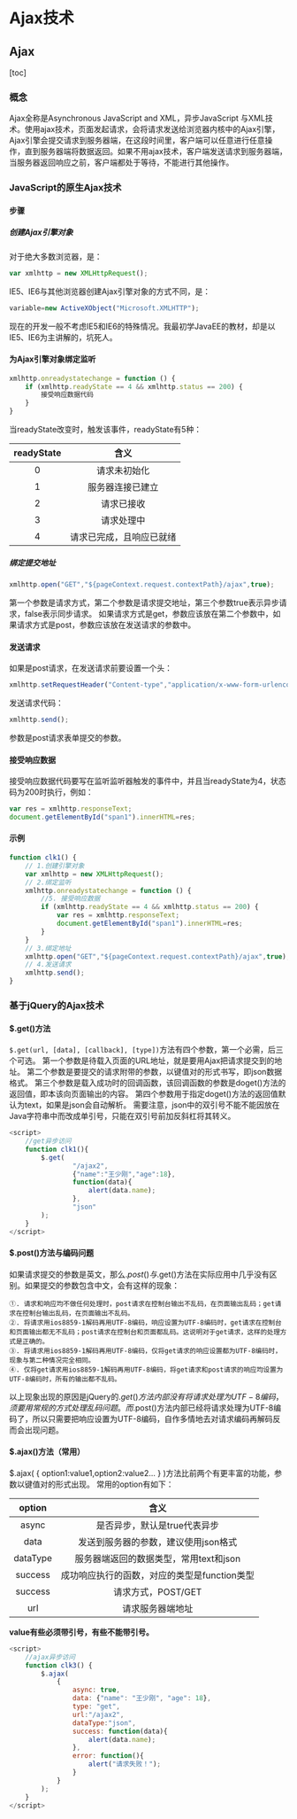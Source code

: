 # Ajax技术

## Ajax

[toc]

### 概念
Ajax全称是Asynchronous JavaScript and XML，异步JavaScript 与XML技术。使用ajax技术，页面发起请求，会将请求发送给浏览器内核中的Ajax引擎，Ajax引擎会提交请求到服务器端，在这段时间里，客户端可以任意进行任意操作，直到服务器端将数据返回。如果不用ajax技术，客户端发送请求到服务器端，当服务器返回响应之前，客户端都处于等待，不能进行其他操作。

### JavaScript的原生Ajax技术
#### 步骤
##### 创建Ajax引擎对象
对于绝大多数浏览器，是：
```javascript
var xmlhttp = new XMLHttpRequest();
```
IE5、IE6与其他浏览器创建Ajax引擎对象的方式不同，是：
```javascript
variable=new ActiveXObject("Microsoft.XMLHTTP");
```
现在的开发一般不考虑IE5和IE6的特殊情况。我最初学JavaEE的教材，却是以IE5、IE6为主讲解的，坑死人。
#### 为Ajax引擎对象绑定监听
```javascript
xmlhttp.onreadystatechange = function () {
	if (xmlhttp.readyState == 4 && xmlhttp.status == 200) {
		接受响应数据代码
	}
}
```
当readyState改变时，触发该事件，readyState有5种：

|readyState|含义|
|:------:|:------:|
|0|请求未初始化|
|1|服务器连接已建立|
|2|请求已接收|
|3|请求处理中|
|4|请求已完成，且响应已就绪|

##### 绑定提交地址
```javascript
xmlhttp.open("GET","${pageContext.request.contextPath}/ajax",true);
```
第一个参数是请求方式，第二个参数是请求提交地址，第三个参数true表示异步请求，false表示同步请求。
如果请求方式是get，参数应该放在第二个参数中，如果请求方式是post，参数应该放在发送请求的参数中。
#### 发送请求
如果是post请求，在发送请求前要设置一个头：
```javascript
xmlhttp.setRequestHeader("Content-type","application/x-www-form-urlencoded");
```
发送请求代码：
```javascript
xmlhttp.send();
```
参数是post请求表单提交的参数。
#### 接受响应数据
接受响应数据代码要写在监听监听器触发的事件中，并且当readyState为4，状态码为200时执行，例如：
```javascript
var res = xmlhttp.responseText;
document.getElementById("span1").innerHTML=res;
```
#### 示例
```JavaScript
function clk1() {
	// 1.创建引擎对象
	var xmlhttp = new XMLHttpRequest();
	// 2.绑定监听
	xmlhttp.onreadystatechange = function () {
		//5. 接受响应数据
		if (xmlhttp.readyState == 4 && xmlhttp.status == 200) {
			var res = xmlhttp.responseText;
			document.getElementById("span1").innerHTML=res;
		}
	}
	// 3.绑定地址
	xmlhttp.open("GET","${pageContext.request.contextPath}/ajax",true);
	// 4.发送请求
	xmlhttp.send();
}
```
### 基于jQuery的Ajax技术
#### $.get()方法
`$.get(url, [data], [callback], [type])`方法有四个参数，第一个必需，后三个可选。
第一个参数是待载入页面的URL地址，就是要用Ajax把请求提交到的地址。
第二个参数是要提交的请求附带的参数，以键值对的形式书写，即json数据格式。
第三个参数是载入成功时的回调函数，该回调函数的参数是doget()方法的返回值，即本该向页面输出的内容。
第四个参数用于指定doget()方法的返回值默认为text，如果是json会自动解析。
需要注意，json中的双引号不能不能因放在Java字符串中而改成单引号，只能在双引号前加反斜杠将其转义。
```JavaScript
<script>
	//get异步访问
	function clk1(){
		$.get(
				"/ajax2",
				{"name":"王少刚","age":18},
				function(data){
					alert(data.name);
				},
				"json"
		);
	}
</script>
```

#### $.post()方法与编码问题
如果请求提交的参数是英文，那么$.post()与$.get()方法在实际应用中几乎没有区别。如果提交的参数包含中文，会有这样的现象：

	①. 请求和响应均不做任何处理时，post请求在控制台输出不乱码，在页面输出乱码；get请求在控制台输出乱码，在页面输出不乱码。
	②. 将请求用ios8859-1解码再用UTF-8编码，响应设置为UTF-8编码时，get请求在控制台和页面输出都无不乱码；post请求在控制台和页面都乱码。这说明对于get请求，这样的处理方式是正确的。
	③. 将请求用ios8859-1解码再用UTF-8编码，仅将get请求的响应设置都为UTF-8编码时，现象与第二种情况完全相同。
	④. 仅将get请求用ios8859-1解码再用UTF-8编码，将get请求和post请求的响应均设置为UTF-8编码时，所有的输出都不乱码。
以上现象出现的原因是jQuery的$.get()方法内部没有将请求处理为UTF-8编码，须要用常规的方式处理乱码问题。而$.post()方法内部已经将请求处理为UTF-8编码了，所以只需要把响应设置为UTF-8编码，自作多情地去对请求编码再解码反而会出现问题。
	
#### $.ajax()方法（常用）
$.ajax( { option1:value1,option2:value2... } )方法比前两个有更丰富的功能，参数以键值对的形式出现。
常用的option有如下：

|option|含义|
|:------:|:------:|
|async|是否异步，默认是true代表异步|
|data|发送到服务器的参数，建议使用json格式|
|dataType|服务器端返回的数据类型，常用text和json|
|success|成功响应执行的函数，对应的类型是function类型|
|success|请求方式，POST/GET|
|url|请求服务器端地址|

**value有些必须带引号，有些不能带引号。**

```JavaScript
<script>
	//ajax异步访问
	function clk3() {
		$.ajax(
			{
				async: true,
				data: {"name": "王少刚", "age": 18},
				type: "get",
				url:"/ajax2",
				dataType:"json",
				success: function(data){
					alert(data.name);
				},
				error: function(){
					alert("请求失败！");
				}
			}
		);
	}
</script>
```